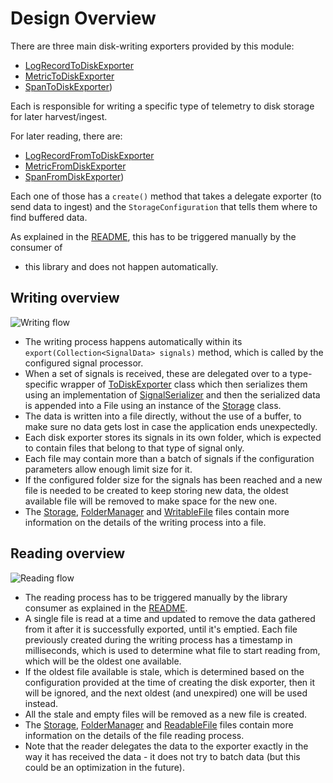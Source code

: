 # Design Overview

There are three main disk-writing exporters provided by this module:

* [LogRecordToDiskExporter](src/main/java/io/opentelemetry/contrib/disk/buffering/LogRecordToDiskExporter.java)
* [MetricToDiskExporter](src/main/java/io/opentelemetry/contrib/disk/buffering/MetricToDiskExporter.java)
* [SpanToDiskExporter](src/main/java/io/opentelemetry/contrib/disk/buffering/SpanToDiskExporter.java))

Each is responsible for writing a specific type of telemetry to disk storage for later
harvest/ingest.

For later reading, there are:

* [LogRecordFromToDiskExporter](src/main/java/io/opentelemetry/contrib/disk/buffering/LogRecordFromDiskExporter.java)
* [MetricFromDiskExporter](src/main/java/io/opentelemetry/contrib/disk/buffering/MetricFromDiskExporter.java)
* [SpanFromDiskExporter](src/main/java/io/opentelemetry/contrib/disk/buffering/SpanFromDiskExporter.java))

Each one of those has a `create()` method that takes a delegate exporter (to send data
to ingest) and the `StorageConfiguration` that tells them where to find buffered data.

As explained in the [README](README.md), this has to be triggered manually by the consumer of
* this library and does not happen automatically.

## Writing overview

![Writing flow](assets/writing-flow.png)

* The writing process happens automatically within its `export(Collection<SignalData> signals)`
  method, which is called by the configured signal processor.
* When a set of signals is received, these are delegated over to
  a type-specific wrapper of [ToDiskExporter](src/main/java/io/opentelemetry/contrib/disk/buffering/internal/exporter/ToDiskExporter.java)
  class which then serializes them using an implementation
  of [SignalSerializer](src/main/java/io/opentelemetry/contrib/disk/buffering/internal/serialization/serializers/SignalSerializer.java)
  and then the serialized data is appended into a File using an instance of
  the [Storage](src/main/java/io/opentelemetry/contrib/disk/buffering/internal/storage/Storage.java)
  class.
* The data is written into a file directly, without the use of a buffer, to make sure no data gets
  lost in case the application ends unexpectedly.
* Each disk exporter stores its signals in its own folder, which is expected to contain files
  that belong to that type of signal only.
* Each file may contain more than a batch of signals if the configuration parameters allow enough
  limit size for it.
* If the configured folder size for the signals has been reached and a new file is needed to be
  created to keep storing new data, the oldest available file will be removed to make space for the
  new one.
* The [Storage](src/main/java/io/opentelemetry/contrib/disk/buffering/internal/storage/Storage.java),
  [FolderManager](src/main/java/io/opentelemetry/contrib/disk/buffering/internal/storage/FolderManager.java)
  and [WritableFile](src/main/java/io/opentelemetry/contrib/disk/buffering/internal/storage/files/WritableFile.java)
  files contain more information on the details of the writing process into a file.

## Reading overview

![Reading flow](assets/reading-flow.png)

* The reading process has to be triggered manually by the library consumer as explained in
  the [README](README.md).
* A single file is read at a time and updated to remove the data gathered from it after it is
  successfully exported, until it's emptied. Each file previously created during the
  writing process has a timestamp in milliseconds, which is used to determine what file to start
  reading from, which will be the oldest one available.
* If the oldest file available is stale, which is determined based on the configuration provided at
  the time of creating the disk exporter, then it will be ignored, and the next oldest (and
  unexpired) one will be used instead.
* All the stale and empty files will be removed as a new file is created.
* The [Storage](src/main/java/io/opentelemetry/contrib/disk/buffering/internal/storage/Storage.java),
  [FolderManager](src/main/java/io/opentelemetry/contrib/disk/buffering/internal/storage/FolderManager.java)
  and [ReadableFile](src/main/java/io/opentelemetry/contrib/disk/buffering/internal/storage/files/ReadableFile.java)
  files contain more information on the details of the file reading process.
* Note that the reader delegates the data to the exporter exactly in the way it has received the
  data - it does not try to batch data (but this could be an optimization in the future).

